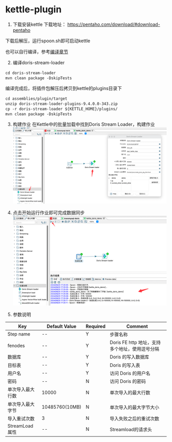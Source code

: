 # kettle-plugin

1. 下载安装kettle
下载地址： https://pentaho.com/download/#download-pentaho

下载后解压，运行spoon.sh即可启动kettle

也可以自行编译，参考[编译章节](https://github.com/pentaho/pentaho-kettle?tab=readme-ov-file#how-to-build)

2. 编译doris-stream-loader
```shell
cd doris-stream-loader
mvn clean package -DskipTests
```
编译完成后，将插件包解压后拷贝到kettle的plugins目录下
```shell
cd assemblies/plugin/target
unzip doris-stream-loader-plugins-9.4.0.0-343.zip 
cp -r doris-stream-loader ${KETTLE_HOME}/plugins/
mvn clean package -DskipTests
```
3. 构建作业
在Kettle中的批量加载中找到Doris Stream Loader，构建作业
![create.png](images/create.png)

4. 点击开始运行作业即可完成数据同步
![running.png](images/running.png)

5. 参数说明

| Key          | Default Value  | Required | Comment                        |
|--------------|----------------| -------- |--------------------------------|
| Step name         | --             | Y        | 步骤名称                           |
| fenodes      | --             | Y        | Doris FE http 地址，支持多个地址，使用逗号分隔 |
| 数据库          | --             | Y        | Doris 的写入数据库                   |
| 目标表          | --             | Y        | Doris 的写入表                     |
| 用户名          | --             | Y        | 访问 Doris 的用户名                  |
| 密码           | --             | N        | 访问 Doris 的密码                   |
| 单次导入最大行数     | 10000          | N        | 单次导入的最大行数                      |
| 单次导入最大字节     | 10485760(10MB) | N        | 单次导入的最大字节大小                    |
| 导入重试次数       | 3              | N        | 导入失败之后的重试次数                    |
| StreamLoad属性 | --             | N        | Streamload的请求头                 |
